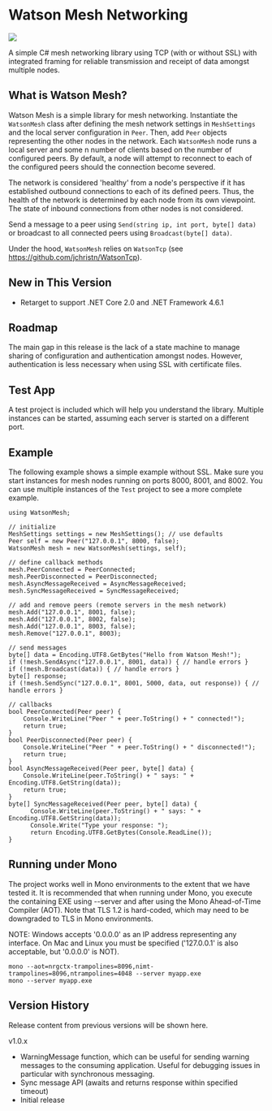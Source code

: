 # Watson Mesh Networking

[![][nuget-img]][nuget]

[nuget]:     https://www.nuget.org/packages/WatsonMesh/
[nuget-img]: https://badge.fury.io/nu/Object.svg

A simple C# mesh networking library using TCP (with or without SSL) with integrated framing for reliable transmission and receipt of data amongst multiple nodes.

## What is Watson Mesh?

Watson Mesh is a simple library for mesh networking.  Instantiate the ```WatsonMesh``` class after defining the mesh network settings in ```MeshSettings``` and the local server configuration in ```Peer```.  Then, add ```Peer``` objects representing the other nodes in the network.  Each ```WatsonMesh``` node runs a local server and some n number of clients based on the number of configured peers.  By default, a node will attempt to reconnect to each of the configured peers should the connection become severed.  

The network is considered 'healthy' from a node's perspective if it has established outbound connections to each of its defined peers.  Thus, the health of the network is determined by each node from its own viewpoint.  The state of inbound connections from other nodes is not considered.

Send a message to a peer using ```Send(string ip, int port, byte[] data)``` or broadcast to all connected peers using ```Broadcast(byte[] data)```.

Under the hood, ```WatsonMesh``` relies on ```WatsonTcp``` (see https://github.com/jchristn/WatsonTcp).

## New in This Version

- Retarget to support .NET Core 2.0 and .NET Framework 4.6.1

## Roadmap

The main gap in this release is the lack of a state machine to manage sharing of configuration and authentication amongst nodes.  However, authentication is less necessary when using SSL with certificate files.

## Test App

A test project is included which will help you understand the library.  Multiple instances can be started, assuming each server is started on a different port.

## Example

The following example shows a simple example without SSL.  Make sure you start instances for mesh nodes running on ports 8000, 8001, and 8002.  You can use multiple instances of the ```Test``` project to see a more complete example. 
```
using WatsonMesh;

// initialize
MeshSettings settings = new MeshSettings(); // use defaults
Peer self = new Peer("127.0.0.1", 8000, false);
WatsonMesh mesh = new WatsonMesh(settings, self);

// define callback methods
mesh.PeerConnected = PeerConnected;
mesh.PeerDisconnected = PeerDisconnected;
mesh.AsyncMessageReceived = AsyncMessageReceived;
mesh.SyncMessageReceived = SyncMessageReceived;

// add and remove peers (remote servers in the mesh network)
mesh.Add("127.0.0.1", 8001, false);
mesh.Add("127.0.0.1", 8002, false);
mesh.Add("127.0.0.1", 8003, false);
mesh.Remove("127.0.0.1", 8003);

// send messages
byte[] data = Encoding.UTF8.GetBytes("Hello from Watson Mesh!");
if (!mesh.SendAsync("127.0.0.1", 8001, data)) { // handle errors }
if (!mesh.Broadcast(data)) { // handle errors }
byte[] response;
if (!mesh.SendSync("127.0.0.1", 8001, 5000, data, out response)) { // handle errors }

// callbacks
bool PeerConnected(Peer peer) {
    Console.WriteLine("Peer " + peer.ToString() + " connected!");
    return true;
}
bool PeerDisconnected(Peer peer) {
    Console.WriteLine("Peer " + peer.ToString() + " disconnected!");
    return true;
}
bool AsyncMessageReceived(Peer peer, byte[] data) {
    Console.WriteLine(peer.ToString() + " says: " + Encoding.UTF8.GetString(data));
    return true;
}
byte[] SyncMessageReceived(Peer peer, byte[] data) {
	  Console.WriteLine(peer.ToString() + " says: " + Encoding.UTF8.GetString(data));
	  Console.Write("Type your response: ");
	  return Encoding.UTF8.GetBytes(Console.ReadLine());
}
```

## Running under Mono

The project works well in Mono environments to the extent that we have tested it. It is recommended that when running under Mono, you execute the containing EXE using --server and after using the Mono Ahead-of-Time Compiler (AOT).  Note that TLS 1.2 is hard-coded, which may need to be downgraded to TLS in Mono environments.

NOTE: Windows accepts '0.0.0.0' as an IP address representing any interface.  On Mac and Linux you must be specified ('127.0.0.1' is also acceptable, but '0.0.0.0' is NOT).
```
mono --aot=nrgctx-trampolines=8096,nimt-trampolines=8096,ntrampolines=4048 --server myapp.exe
mono --server myapp.exe
```
 
## Version History

Release content from previous versions will be shown here.

v1.0.x
- WarningMessage function, which can be useful for sending warning messages to the consuming application.  Useful for debugging issues in particular with synchronous messaging.
- Sync message API (awaits and returns response within specified timeout)
- Initial release
